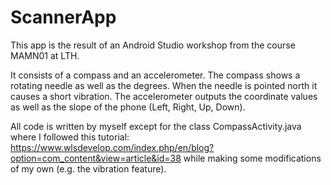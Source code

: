 # ScannerApp

This app is the result of an Android Studio workshop from the course MAMN01 at LTH.

It consists of a compass and an accelerometer. The compass shows a rotating needle as well as the degrees.
When the needle is pointed north it causes a short vibration. 
The accelerometer outputs the coordinate values as well as the slope of the phone (Left, Right, Up, Down).




All code is written by myself except for the class CompassActivity.java where I followed 
this tutorial: https://www.wlsdevelop.com/index.php/en/blog?option=com_content&view=article&id=38 
while making some modifications of my own (e.g. the vibration feature).
